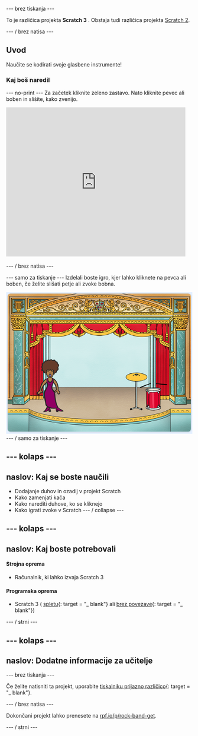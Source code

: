 \--- brez tiskanja \---

To je različica projekta **Scratch 3** . Obstaja tudi različica projekta [Scratch 2](https://projects.raspberrypi.org/en/projects/rock-band-scratch2).

\--- / brez natisa \---

## Uvod

Naučite se kodirati svoje glasbene instrumente!

### Kaj boš naredil

\--- no-print \--- Za začetek kliknite zeleno zastavo. Nato kliknite pevec ali boben in slišite, kako zvenijo.

<div class="scratch-preview">
  <iframe allowtransparency="true" width="485" height="402" src="https://scratch.mit.edu/projects/embed/276872220/?autostart=false" frameborder="0" scrolling="no"></iframe>
</div>

\--- / brez natisa \---

\--- samo za tiskanje \--- Izdelali boste igro, kjer lahko kliknete na pevca ali boben, če želite slišati petje ali zvoke bobna.

![posnetek igre](images/demo.png) \--- / samo za tiskanje \---

## \--- kolaps \---

## naslov: Kaj se boste naučili

+ Dodajanje duhov in ozadij v projekt Scratch
+ Kako zamenjati kača
+ Kako narediti duhove, ko se kliknejo
+ Kako igrati zvoke v Scratch \--- / collapse \---

## \--- kolaps \---

## naslov: Kaj boste potrebovali

#### Strojna oprema

+ Računalnik, ki lahko izvaja Scratch 3

#### Programska oprema

+ Scratch 3 ( [spletu](http://rpf.io/scratchon){: target = "_ blank"} ali [brez povezave](http://rpf.io/scratchoff){: target = "_ blank"})

\--- / strni \---

## \--- kolaps \---

## naslov: Dodatne informacije za učitelje

\--- brez tiskanja \---

Če želite natisniti ta projekt, uporabite [tiskalniku prijazno različico](https://projects.raspberrypi.org/en/projects/rock-band/print){: target = "_ blank"}.

\--- / brez natisa \---

Dokončani projekt lahko prenesete na [rpf.io/p/rock-band-get](http://rpf.io/p/en/rock-band-get).

\--- / strni \---